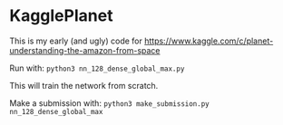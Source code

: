 # KagglePlanet

This is my early (and ugly) code for https://www.kaggle.com/c/planet-understanding-the-amazon-from-space 

Run with: 
`python3 nn_128_dense_global_max.py`

This will train the network from scratch.

Make a submission with: 
`python3 make_submission.py nn_128_dense_global_max`

